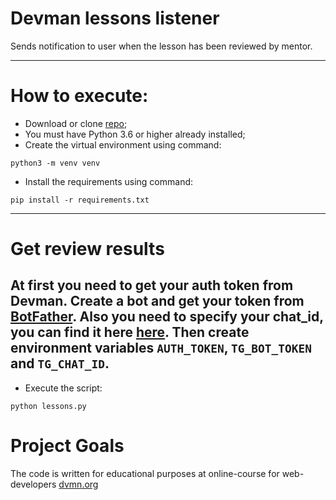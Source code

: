 # Devman lessons listener
Sends notification to user when the lesson has been reviewed by mentor.

---
# How to execute:
- Download or clone <a href="https://github.com/Ash2803/devman-bot" target="_blank">repo</a>;
- You must have Python 3.6 or higher already installed;
- Create the virtual environment using command:
```
python3 -m venv venv
```
- Install the requirements using command:
```
pip install -r requirements.txt
```
---
# Get review results

At first you need to get your auth token from Devman. Create a bot and get your token from <a href="https://telegram.me/BotFather" target="_blank">BotFather</a>.
Also you need to specify your chat_id, you can find it here 
<a href="https://telegram.me/userinfobot" target="_blank">here</a>.
Then create environment variables `AUTH_TOKEN`, `TG_BOT_TOKEN` and `TG_CHAT_ID`.
---
- Execute the script:
```
python lessons.py
```
# Project Goals
The code is written for educational purposes at online-course for web-developers [dvmn.org](https://dvmn.org/)